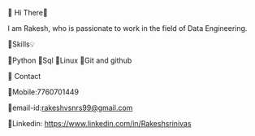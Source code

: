 🔗 Hi There👋


   I am Rakesh, who is passionate to work in the field of Data Engineering.
  

🔗Skills💡

  🔘Python
  🔘Sql
  🔘Linux 
  🔘Git and github


🔗 Contact

🔗Mobile:7760701449

🔗email-id:rakeshvsnrs99@gmail.com

🔗Linkedin: https://www.linkedin.com/in/Rakeshsrinivas
